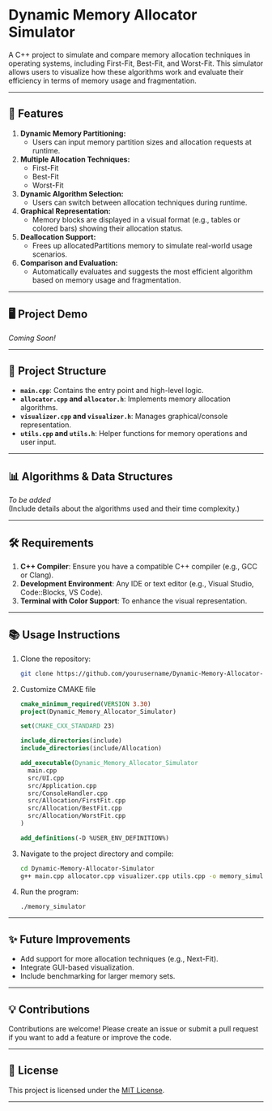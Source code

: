# Dynamic Memory Allocator Simulator

A C++ project to simulate and compare memory allocation techniques in operating systems, including First-Fit, Best-Fit, and Worst-Fit. This simulator allows users to visualize how these algorithms work and evaluate their efficiency in terms of memory usage and fragmentation.

---

## 🚀 Features
1. **Dynamic Memory Partitioning:**  
   - Users can input memory partition sizes and allocation requests at runtime.
2. **Multiple Allocation Techniques:**  
   - First-Fit  
   - Best-Fit  
   - Worst-Fit
3. **Dynamic Algorithm Selection:**  
   - Users can switch between allocation techniques during runtime.
4. **Graphical Representation:**  
   - Memory blocks are displayed in a visual format (e.g., tables or colored bars) showing their allocation status.
5. **Deallocation Support:**  
   - Frees up allocatedPartitions memory to simulate real-world usage scenarios.
6. **Comparison and Evaluation:**  
   - Automatically evaluates and suggests the most efficient algorithm based on memory usage and fragmentation.

---

## 🖥️ Project Demo
*Coming Soon!*  

---

## 📂 Project Structure
- **`main.cpp`**: Contains the entry point and high-level logic.  
- **`allocator.cpp` and `allocator.h`**: Implements memory allocation algorithms.  
- **`visualizer.cpp` and `visualizer.h`**: Manages graphical/console representation.  
- **`utils.cpp` and `utils.h`**: Helper functions for memory operations and user input.  

---

## 📊 Algorithms & Data Structures
*To be added*  
(Include details about the algorithms used and their time complexity.)

---

## 🛠️ Requirements
1. **C++ Compiler**: Ensure you have a compatible C++ compiler (e.g., GCC or Clang).  
2. **Development Environment**: Any IDE or text editor (e.g., Visual Studio, Code::Blocks, VS Code).  
3. **Terminal with Color Support**: To enhance the visual representation.

---

## 📚 Usage Instructions
1. Clone the repository:  
   ```bash
   git clone https://github.com/yourusername/Dynamic-Memory-Allocator-Simulator.git
   ```
2. Customize CMAKE file 
    ```cmake
   cmake_minimum_required(VERSION 3.30)
   project(Dynamic_Memory_Allocator_Simulator)
   
   set(CMAKE_CXX_STANDARD 23)
   
   include_directories(include)
   include_directories(include/Allocation)
   
   add_executable(Dynamic_Memory_Allocator_Simulator
      main.cpp
      src/UI.cpp
      src/Application.cpp
      src/ConsoleHandler.cpp
      src/Allocation/FirstFit.cpp
      src/Allocation/BestFit.cpp
      src/Allocation/WorstFit.cpp
   )
   
   add_definitions(-D %USER_ENV_DEFINITION%)
   ```
3. Navigate to the project directory and compile:  
   ```bash
   cd Dynamic-Memory-Allocator-Simulator
   g++ main.cpp allocator.cpp visualizer.cpp utils.cpp -o memory_simulator
   ```
4. Run the program:  
   ```bash
   ./memory_simulator
   ```

---

## ✨ Future Improvements
- Add support for more allocation techniques (e.g., Next-Fit).  
- Integrate GUI-based visualization.  
- Include benchmarking for larger memory sets.

---

## 💡 Contributions
Contributions are welcome! Please create an issue or submit a pull request if you want to add a feature or improve the code.

---

## 📜 License
This project is licensed under the [MIT License](LICENSE).

---
